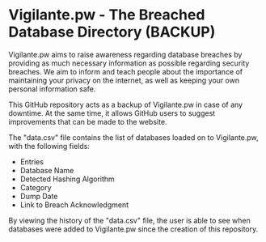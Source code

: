 # Vigilante.pw - The Breached Database Directory (BACKUP)

Vigilante.pw aims to raise awareness regarding database breaches by providing as much necessary information as possible regarding security breaches. We aim to inform and teach people about the importance of maintaining your privacy on the internet, as well as keeping your own personal information safe. 

This GitHub repository acts as a backup of Vigilante.pw in case of any downtime. At the same time, it allows GitHub users to suggest improvements that can be made to the website.

The "data.csv" file contains the list of databases loaded on to Vigilante.pw, with the following fields:
* Entries
* Database Name
* Detected Hashing Algorithm
* Category
* Dump Date
* Link to Breach Acknowledgment

By viewing the history of the "data.csv" file, the user is able to see when databases were added to Vigilante.pw since the creation of this repository.
